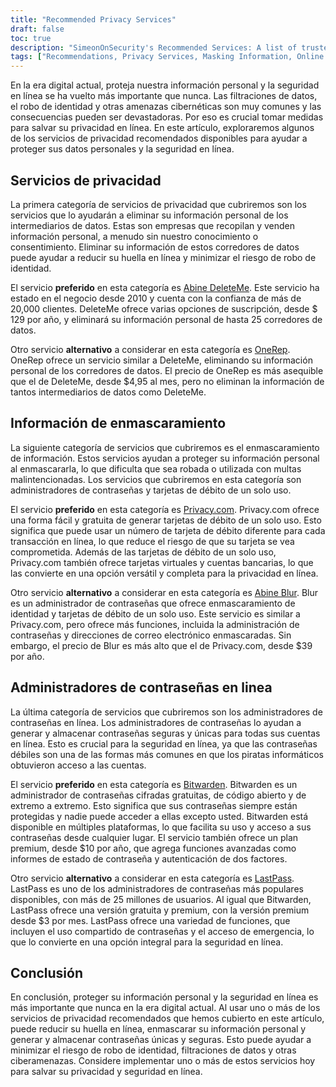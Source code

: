 ```yaml
---
title: "Recommended Privacy Services"
draft: false
toc: true
description: "SimeonOnSecurity's Recommended Services: A list of trusted privacy services, information masking solutions, and online password managers to protect your personal data and online security. Discover the preferred options for deleting records from major data brokers, generating one-time-use debit cards, managing passwords, and more."
tags: ["Recommendations, Privacy Services, Masking Information, Online Password Managers, Abine DeleteMe, OneRep, Abine Blur, Privacy.com, BitWarden, E2E Encrypted, Online Password Manager"]
---
```


En la era digital actual, proteja nuestra información personal y la seguridad en línea se ha vuelto más importante que nunca. Las filtraciones de datos, el robo de identidad y otras amenazas cibernéticas son muy comunes y las consecuencias pueden ser devastadoras. Por eso es crucial tomar medidas para salvar su privacidad en línea. En este artículo, exploraremos algunos de los servicios de privacidad recomendados disponibles para ayudar a proteger sus datos personales y la seguridad en línea.  ## Servicios de privacidad  La primera categoría de servicios de privacidad que cubriremos son los servicios que lo ayudarán a eliminar su información personal de los intermediarios de datos. Estas son empresas que recopilan y venden información personal, a menudo sin nuestro conocimiento o consentimiento. Eliminar su información de estos corredores de datos puede ayudar a reducir su huella en línea y minimizar el riesgo de robo de identidad.  El servicio **preferido** en esta categoría es [Abine DeleteMe](https://joindeleteme.com/refer?coupon=RFR-40867-7DWHR4). Este servicio ha estado en el negocio desde 2010 y cuenta con la confianza de más de 20,000 clientes. DeleteMe ofrece varias opciones de suscripción, desde $ 129 por año, y eliminará su información personal de hasta 25 corredores de datos.  Otro servicio **alternativo** a considerar en esta categoría es [OneRep](https://oneRep.com). OneRep ofrece un servicio similar a DeleteMe, eliminando su información personal de los corredores de datos. El precio de OneRep es más asequible que el de DeleteMe, desde $4,95 al mes, pero no eliminan la información de tantos intermediarios de datos como DeleteMe.  ## Información de enmascaramiento  La siguiente categoría de servicios que cubriremos es el enmascaramiento de información. Estos servicios ayudan a proteger su información personal al enmascararla, lo que dificulta que sea robada o utilizada con multas malintencionadas. Los servicios que cubriremos en esta categoría son administradores de contraseñas y tarjetas de débito de un solo uso.  El servicio **preferido** en esta categoría es [Privacy.com](https://privacy.com/join/SU86Y). Privacy.com ofrece una forma fácil y gratuita de generar tarjetas de débito de un solo uso. Esto significa que puede usar un número de tarjeta de débito diferente para cada transacción en línea, lo que reduce el riesgo de que su tarjeta se vea comprometida. Además de las tarjetas de débito de un solo uso, Privacy.com también ofrece tarjetas virtuales y cuentas bancarias, lo que las convierte en una opción versátil y completa para la privacidad en línea.  Otro servicio **alternativo** a considerar en esta categoría es [Abine Blur](https://dnt.abine.com/#/ref_register/pC8ZbvQtt). Blur es un administrador de contraseñas que ofrece enmascaramiento de identidad y tarjetas de débito de un solo uso. Este servicio es similar a Privacy.com, pero ofrece más funciones, incluida la administración de contraseñas y direcciones de correo electrónico enmascaradas. Sin embargo, el precio de Blur es más alto que el de Privacy.com, desde $39 por año.  ## Administradores de contraseñas en linea  La última categoría de servicios que cubriremos son los administradores de contraseñas en línea. Los administradores de contraseñas lo ayudan a generar y almacenar contraseñas seguras y únicas para todas sus cuentas en línea. Esto es crucial para la seguridad en línea, ya que las contraseñas débiles son una de las formas más comunes en que los piratas informáticos obtuvieron acceso a las cuentas.  El servicio **preferido** en esta categoría es [Bitwarden](https://bitwarden.com). Bitwarden es un administrador de contraseñas cifradas gratuitas, de código abierto y de extremo a extremo. Esto significa que sus contraseñas siempre están protegidas y nadie puede acceder a ellas excepto usted. Bitwarden está disponible en múltiples plataformas, lo que facilita su uso y acceso a sus contraseñas desde cualquier lugar. El servicio también ofrece un plan premium, desde $10 por año, que agrega funciones avanzadas como informes de estado de contraseña y autenticación de dos factores.  Otro servicio **alternativo** a considerar en esta categoría es [LastPass](https://www.lastpass.com/). LastPass es uno de los administradores de contraseñas más populares disponibles, con más de 25 millones de usuarios. Al igual que Bitwarden, LastPass ofrece una versión gratuita y premium, con la versión premium desde $3 por mes. LastPass ofrece una variedad de funciones, que incluyen el uso compartido de contraseñas y el acceso de emergencia, lo que lo convierte en una opción integral para la seguridad en línea.  ## Conclusión  En conclusión, proteger su información personal y la seguridad en línea es más importante que nunca en la era digital actual. Al usar uno o más de los servicios de privacidad recomendados que hemos cubierto en este artículo, puede reducir su huella en línea, enmascarar su información personal y generar y almacenar contraseñas únicas y seguras. Esto puede ayudar a minimizar el riesgo de robo de identidad, filtraciones de datos y otras ciberamenazas. Considere implementar uno o más de estos servicios hoy para salvar su privacidad y seguridad en línea. 